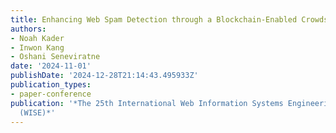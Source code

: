 ```yaml
---
title: Enhancing Web Spam Detection through a Blockchain-Enabled Crowdsourcing Mechanism
authors:
- Noah Kader
- Inwon Kang
- Oshani Seneviratne
date: '2024-11-01'
publishDate: '2024-12-28T21:14:43.495933Z'
publication_types:
- paper-conference
publication: '*The 25th International Web Information Systems Engineering conference
  (WISE)*'
---
```

